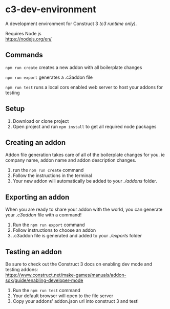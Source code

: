 # c3-dev-environment
A development environment for Construct 3 *(c3 runtime only)*.

Requires Node js \
https://nodejs.org/en/

## Commands
`npm run create` creates a new addon with all boilerplate changes

`npm run export` generates a .c3addon file

`npm run test` runs a local cors enabled web server to host your addons for testing

## Setup
1. Download or clone project
2. Open project and run `npm install` to get all required node packages

## Creating an addon
Addon file generation takes care of all of the boilerplate changes for you. ie company name, addon name and addon description changes.

1. run the `npm run create` command
2. Follow the instructions in the terminal
3. Your new addon will automatically be added to your *./addons* folder.

## Exporting an addon
When you are ready to share your addon with the world, you can generate your *.c3addon* file with a command!

1. Run the `npm run export` command
2. Follow instructions to choose an addon
3. .c3addon file is generated and added to your *./exports* folder

## Testing an addon
Be sure to check out the Construct 3 docs on enabling dev mode and testing addons: \
https://www.construct.net/make-games/manuals/addon-sdk/guide/enabling-developer-mode


1. Run the `npm run test` command
2. Your default browser will open to the file server
3. Copy your addons' addon.json url into construct 3 and test!
